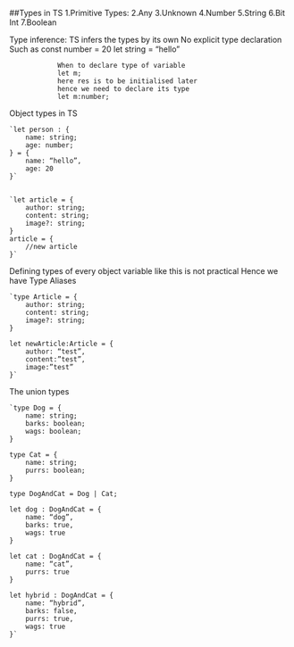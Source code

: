 ##Types in TS
1.Primitive Types:
2.Any
3.Unknown
4.Number
5.String
6.Bit Int
7.Boolean

Type inference: TS infers the types by its own
				No explicit type declaration	
				Such as 
				const number = 20
				let string = “hello”

			    When to declare type of variable
		 	    let m;
			    here res is to be initialised later
			    hence we need to declare its type
			    let m:number;

Object types in TS
	
	`let person : {
		name: string;
		age: number;
	} = {
		name: “hello”,
		age: 20
	}`


	`let article = {
		author: string;
		content: string;
		image?: string;
	}
	article = {
		//new article
	}`

Defining types of every object variable like this is not practical
Hence we have Type Aliases 

	`type Article = {
		author: string;
		content: string;
		image?: string;
	}

	let newArticle:Article = {
		author: “test”,
		content:”test”,
		image:”test”
	}`

The union types

	`type Dog = {
		name: string;
		barks: boolean;
		wags: boolean;
	}	

	type Cat = {
		name: string;
		purrs: boolean;
	}

	type DogAndCat = Dog | Cat;

	let dog : DogAndCat = {
		name: “dog”,
		barks: true,
		wags: true
	}

	let cat : DogAndCat = {
		name: “cat”,
		purrs: true
	}

	let hybrid : DogAndCat = {
		name: “hybrid”,
		barks: false,
		purrs: true,
		wags: true
	}`









